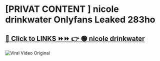 
 # [PRIVAT CONTENT ] nicole drinkwater Onlyfans Leaked 283ho

## <h2><a href="https://clipsfans.com/nicole_drinkwater&ref=git">🔗 Click to LINKS ⏩⏩ 👉 🟢 nicole drinkwater </a></h2>

<a href="https://clipsfans.com/nicole_drinkwater&ref=git" rel="nofollow" data-target="animated-image.originalLink"><img src="https://i.ibb.co.com/xMMVF88/686577567.gif" alt="Viral Video Original" style="max-width: 100%; display: inline-block;" data-target="animated-image.originalImage"></a>


